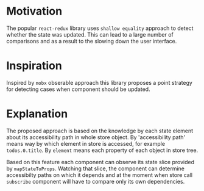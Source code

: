 # Motivation

The popular `react-redux` library uses `shallow equality` approach to detect whether the state was updated. This can lead to a large number of comparisons and as a result to the slowing down the user interface.

# Inspiration

Inspired by `mobx` obserable approach this library proposes a point strategy for detecting cases when component should be updated.

# Explanation

The proposed approach is based on the knowledge by each state element about its accessibility path in whole store object. By 'accessibility path' means way by which element in store is accessed, for example `todos.0.title`. By `element` means each property of each object in store tree.

Based on this feature each component can observe its state slice provided by `mapStateToProps`. Watching that slice, the component can determine accessibilty paths on which it depends and at the moment when store call `subscribe` component will have to compare only its own dependencies.